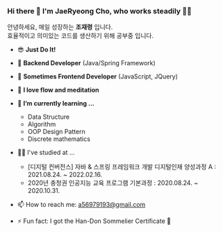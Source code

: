 ### Hi there 👋 I'm JaeRyeong Cho, who works steadily 👩‍💻
안녕하세요, 매일 성장하는 **조재령** 입니다.  
효율적이고 의미있는 코드를 생산하기 위해 공부중 입니다.  

- 😎 **Just Do It!**
- 💾 **Backend Developer** (Java/Spring Framework)
- 🤣 **Sometimes Frontend Developer** (JavaScript, JQuery)
- 🧘 **I love flow and meditation**
- 🌱 **I’m currently learning ...**
  - Data Structure
  - Algorithm
  - OOP Design Pattern
  - Discrete mathematics
- 👩‍🎓 I've studied at ...
  - [디지털 컨버전스] 자바 & 스프링 프레임워크 개발 디지털인재 양성과정 A : 2021.08.24. ~ 2022.02.16.
  - 2020년 충청권 인공지능 교육 프로그램 기본과정 : 2020.08.24. ~ 2020.10.31.
  
- 📫 How to reach me: a56979193@gmail.com
- ⚡ Fun fact: I got the Han-Don Sommelier Certificate 🐷
<!--
- 🔭 I’m currently working on ...

- 👯 I’m looking to collaborate on ...
- 🤔 I’m looking for help with ...
- 💬 Ask me about ...
- 😄 Pronouns: ...
-->

